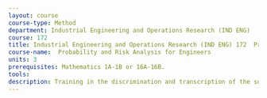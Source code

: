```yaml
---
layout: course 
course-type: Method
department: Industrial Engineering and Operations Research (IND ENG)
course: 172
title: Industrial Engineering and Operations Research (IND ENG) 172  Probability and Risk Analysis for Engineers
course-name:  Probability and Risk Analysis for Engineers
units: 3
prerequisites: Mathematics 1A-1B or 16A-16B.
tools: 
description: Training in the discrimination and transcription of the sounds of a particular language. Methods and practice in collecting and processing data from a particular language.
---
```

